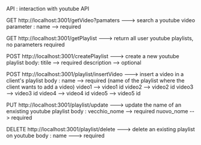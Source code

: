 API : interaction with youtube API

GET http://localhost:3001/getVideo?pamaters ---> search a youtube video
												parameter : name --> required

GET http://localhost:3001/getPlaylist ---> return all user youtube playlists, no parameters required

POST http://localhost:3001/createPlaylist ---> create a new youtube playlist
					       						body: 	titile --> required
						     							description --> optional

POST http://localhost:3001/playlist/insertVideo ---> insert a video in a client's playlist
														body : 	name --> required (name of the playlist where the client wants to add a video)
																video1 --> video1 id
																video2 --> video2 id
																video3 --> video3 id
																video4 --> video4 id
																video5 --> video5 id

PUT http://localhost:3001/playlist/update ---> update the name of an enxisting youtube playlist
												body : 	vecchio_nome --> required
														nuovo_nome --> required

DELETE http://localhost:3001/playlist/delete ---> delete an existing playlist on youtube
												body : name ---> required
